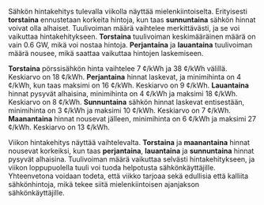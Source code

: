 Sähkön hintakehitys tulevalla viikolla näyttää mielenkiintoiselta. Erityisesti **torstaina** ennustetaan korkeita hintoja, kun taas **sunnuntaina** sähkön hinnat voivat olla alhaiset. Tuulivoiman määrä vaihtelee merkittävästi, ja se voi vaikuttaa hintakehitykseen. **Torstaina** tuulivoiman keskimääräinen määrä on vain 0.6 GW, mikä voi nostaa hintoja. **Perjantaina** ja **lauantaina** tuulivoiman määrä nousee, mikä saattaa vaikuttaa hintojen laskemiseen.

**Torstaina** pörssisähkön hinta vaihtelee 7 ¢/kWh ja 38 ¢/kWh välillä. Keskiarvo on 18 ¢/kWh. **Perjantaina** hinnat laskevat, ja minimihinta on 4 ¢/kWh, kun taas maksimi on 16 ¢/kWh. Keskiarvo on 9 ¢/kWh. **Lauantaina** hinnat pysyvät alhaisina, minimihinta on 4 ¢/kWh ja maksimi 18 ¢/kWh. Keskiarvo on 8 ¢/kWh. **Sunnuntaina** sähkön hinnat laskevat entisestään, minimihinta on 3 ¢/kWh ja maksimi 10 ¢/kWh. Keskiarvo on 7 ¢/kWh. **Maanantaina** hinnat nousevat jälleen, minimihinta on 6 ¢/kWh ja maksimi 27 ¢/kWh. Keskiarvo on 13 ¢/kWh.

Viikon hintakehitys näyttää vaihtelevalta. **Torstaina** ja **maanantaina** hinnat nousevat korkeiksi, kun taas **perjantaina**, **lauantaina** ja **sunnuntaina** hinnat pysyvät alhaisina. Tuulivoiman määrä vaikuttaa selvästi hintakehitykseen, ja viikon loppupuolella tuuli voi tuoda helpotusta sähkönkäyttäjille. Yhteenvetona voidaan todeta, että viikko tarjoaa sekä edullisia että kalliita sähkönhintoja, mikä tekee siitä mielenkiintoisen ajanjakson sähkönkäyttäjille.